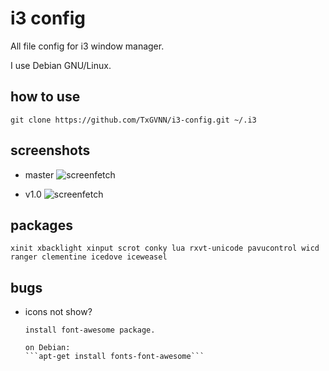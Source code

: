 i3 config
=========
All file config for i3 window manager.

I use Debian GNU/Linux.
## how to use
```
git clone https://github.com/TxGVNN/i3-config.git ~/.i3
```
## screenshots
- master
![screenfetch](http://i.imgur.com/QymYLPX.png)

- v1.0
![screenfetch](http://i.imgur.com/S2WVk6X.png)
## packages
``xinit xbacklight xinput scrot conky lua rxvt-unicode pavucontrol wicd ranger clementine icedove iceweasel
``
## bugs
- icons not show?

      install font-awesome package.

      on Debian:
      ```apt-get install fonts-font-awesome```

